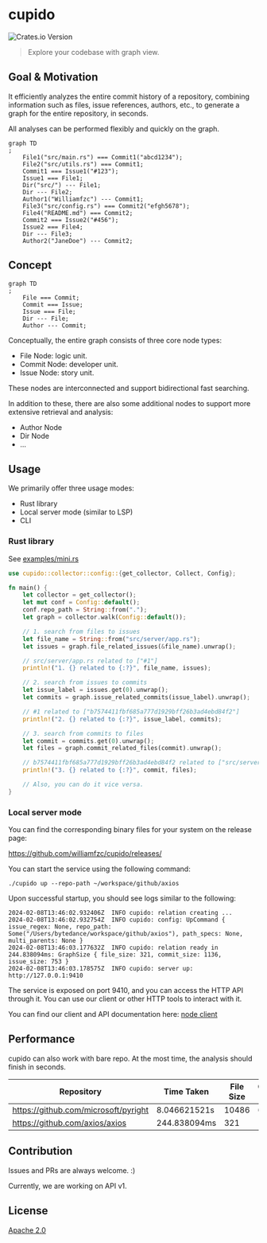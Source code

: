 # cupido

![Crates.io Version](https://img.shields.io/crates/v/cupido)

> Explore your codebase with graph view.

## Goal & Motivation

It efficiently analyzes the entire commit history of a repository, combining information such as files, issue
references, authors, etc., to generate a graph for the entire repository, in seconds.

All analyses can be performed flexibly and quickly on the graph.

```mermaid
graph TD
;
    File1("src/main.rs") === Commit1("abcd1234");
    File2("src/utils.rs") === Commit1;
    Commit1 === Issue1("#123");
    Issue1 === File1;
    Dir("src/") --- File1;
    Dir --- File2;
    Author1("Williamfzc") --- Commit1;
    File3("src/config.rs") === Commit2("efgh5678");
    File4("README.md") === Commit2;
    Commit2 === Issue2("#456");
    Issue2 === File4;
    Dir --- File3;
    Author2("JaneDoe") --- Commit2;

```

## Concept

```mermaid
graph TD
;
    File === Commit;
    Commit === Issue;
    Issue === File;
    Dir --- File;
    Author --- Commit;
```

Conceptually, the entire graph consists of three core node types:

- File Node: logic unit.
- Commit Node: developer unit.
- Issue Node: story unit.

These nodes are interconnected and support bidirectional fast searching.

In addition to these, there are also some additional nodes to support more extensive retrieval and analysis:

- Author Node
- Dir Node
- ...

## Usage

We primarily offer three usage modes:

- Rust library
- Local server mode (similar to LSP)
- CLI

### Rust library

See [examples/mini.rs](examples/mini.rs)

```rust
use cupido::collector::config::{get_collector, Collect, Config};

fn main() {
    let collector = get_collector();
    let mut conf = Config::default();
    conf.repo_path = String::from(".");
    let graph = collector.walk(Config::default());

    // 1. search from files to issues
    let file_name = String::from("src/server/app.rs");
    let issues = graph.file_related_issues(&file_name).unwrap();

    // src/server/app.rs related to ["#1"]
    println!("1. {} related to {:?}", file_name, issues);

    // 2. search from issues to commits
    let issue_label = issues.get(0).unwrap();
    let commits = graph.issue_related_commits(issue_label).unwrap();

    // #1 related to ["b7574411fbf685a777d1929bff26b3ad4ebd84f2"]
    println!("2. {} related to {:?}", issue_label, commits);

    // 3. search from commits to files
    let commit = commits.get(0).unwrap();
    let files = graph.commit_related_files(commit).unwrap();

    // b7574411fbf685a777d1929bff26b3ad4ebd84f2 related to ["src/server/mod.rs", "src/server/handler.rs", "src/server/config.rs", "src/server/app.rs", "src/server.rs", "src/main.rs"]
    println!("3. {} related to {:?}", commit, files);

    // Also, you can do it vice versa.
}
```

### Local server mode

You can find the corresponding binary files for your system on the release page:

https://github.com/williamfzc/cupido/releases/

You can start the service using the following command:

```shell
./cupido up --repo-path ~/workspace/github/axios
```

Upon successful startup, you should see logs similar to the following:

```text
2024-02-08T13:46:02.932406Z  INFO cupido: relation creating ...
2024-02-08T13:46:02.932754Z  INFO cupido: config: UpCommand { issue_regex: None, repo_path: Some("/Users/bytedance/workspace/github/axios"), path_specs: None, multi_parents: None }
2024-02-08T13:46:03.177632Z  INFO cupido: relation ready in 244.838094ms: GraphSize { file_size: 321, commit_size: 1136, issue_size: 753 }
2024-02-08T13:46:03.178575Z  INFO cupido: server up: http://127.0.0.1:9410
```

The service is exposed on port 9410, and you can access the HTTP API through it. You can use our client or other HTTP
tools to interact with it.

You can find our client and API documentation here: [node client](./client/node)

## Performance

cupido can also work with bare repo. At the most time, the analysis should finish in seconds.

| Repository                           | Time Taken   | File Size | Commit Size | Issue Size |
|--------------------------------------|--------------|-----------|-------------|------------|
| https://github.com/microsoft/pyright | 8.046621521s | 10486     | 6983        | 1403       |
| https://github.com/axios/axios       | 244.838094ms | 321       | 1136        | 753        |

## Contribution

Issues and PRs are always welcome. :)

Currently, we are working on API v1.

## License

[Apache 2.0](LICENSE)
